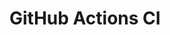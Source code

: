 # GitHub Actions CI

























































































































































































































































































































































































































































































































































































































































































































































































































































































































































































































































































































































































































































































































































































































































































































































































































































































































































































































































































































































































































































































































































































































































































































































































































































































































































































































































































































































































































